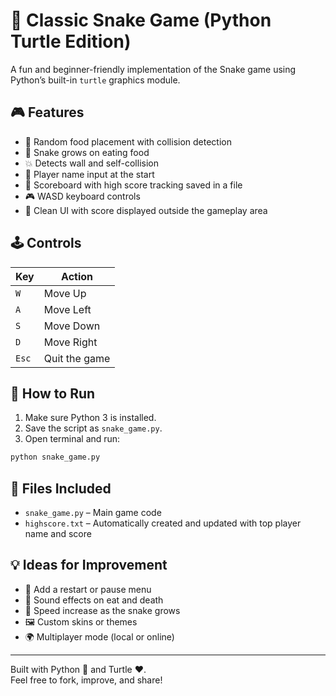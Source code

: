 # 🐍 Classic Snake Game (Python Turtle Edition)

A fun and beginner-friendly implementation of the Snake game using Python’s built-in `turtle` graphics module.

## 🎮 Features

- 🍏 Random food placement with collision detection
- 🐍 Snake grows on eating food
- 💥 Detects wall and self-collision
- 🧠 Player name input at the start
- 🧾 Scoreboard with high score tracking saved in a file
- 🎮 WASD keyboard controls
- 🧼 Clean UI with score displayed outside the gameplay area

## 🕹 Controls

| Key  | Action       |
|------|--------------|
| `W`  | Move Up      |
| `A`  | Move Left    |
| `S`  | Move Down    |
| `D`  | Move Right   |
| `Esc`| Quit the game|

## 🚀 How to Run

1. Make sure Python 3 is installed.
2. Save the script as `snake_game.py`.
3. Open terminal and run:

```bash
python snake_game.py
```

## 💾 Files Included

- `snake_game.py` – Main game code
- `highscore.txt` – Automatically created and updated with top player name and score

## 💡 Ideas for Improvement

- 🔁 Add a restart or pause menu
- 🎵 Sound effects on eat and death
- 🚀 Speed increase as the snake grows
- 🖼 Custom skins or themes
- 🌍 Multiplayer mode (local or online)

---

Built with Python 🐍 and Turtle ❤️.  
Feel free to fork, improve, and share!